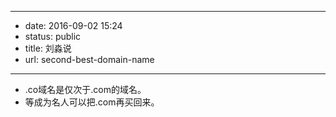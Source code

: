- --
- date: 2016-09-02 15:24
- status: public
- title: 刘淼说
- url: second-best-domain-name
- --
- .co域名是仅次于.com的域名。
- 等成为名人可以把.com再买回来。
